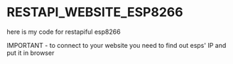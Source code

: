 # RESTAPI_WEBSITE_ESP8266
here is my code for restapiful esp8266

IMPORTANT - to connect to your website you need to find out esps' IP and put it in browser
